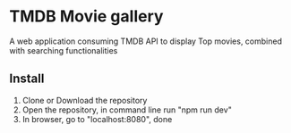 # TMDB Movie gallery
A web application consuming TMDB API to display Top movies, combined with searching functionalities

## Install
1. Clone or Download the repository
2. Open the repository, in command line run "npm run dev"
3. In browser, go to "localhost:8080", done
